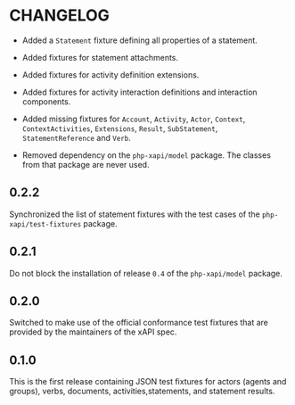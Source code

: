 CHANGELOG
=========

* Added a `Statement` fixture defining all properties of a statement.

* Added fixtures for statement attachments.

* Added fixtures for activity definition extensions.

* Added fixtures for activity interaction definitions and interaction components.

* Added missing fixtures for `Account`, `Activity`, `Actor`, `Context`,
  `ContextActivities`, `Extensions`, `Result`, `SubStatement`, `StatementReference`
  and `Verb`.

* Removed dependency on the `php-xapi/model` package. The classes from that
  package are never used.

0.2.2
-----

Synchronized the list of statement fixtures with the test cases of the
`php-xapi/test-fixtures` package.

0.2.1
-----

Do not block the installation of release `0.4` of the `php-xapi/model` package.

0.2.0
-----

Switched to make use of the official conformance test fixtures that are provided
by the maintainers of the xAPI spec.

0.1.0
-----

This is the first release containing JSON test fixtures for actors (agents and
groups), verbs, documents, activities,statements, and statement results.

